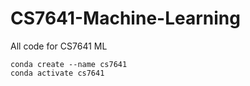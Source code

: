 # CS7641-Machine-Learning
All code for CS7641 ML


```
conda create --name cs7641
conda activate cs7641
```
